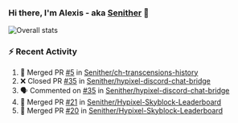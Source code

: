 ### Hi there, I'm Alexis - aka [Senither][website] 👋

![Overall stats](https://github-readme-stats.vercel.app/api?username=senither&theme=cobalt&show_icons=true&count_private=true)

### :zap: Recent Activity

<!--START_SECTION:activity-->
1. 🎉 Merged PR [#5](https://github.com/Senither/ch-transcensions-history/pull/5) in [Senither/ch-transcensions-history](https://github.com/Senither/ch-transcensions-history)
2. ❌ Closed PR [#35](https://github.com/Senither/hypixel-discord-chat-bridge/pull/35) in [Senither/hypixel-discord-chat-bridge](https://github.com/Senither/hypixel-discord-chat-bridge)
3. 🗣 Commented on [#35](https://github.com/Senither/hypixel-discord-chat-bridge/issues/35) in [Senither/hypixel-discord-chat-bridge](https://github.com/Senither/hypixel-discord-chat-bridge)
4. 🎉 Merged PR [#21](https://github.com/Senither/Hypixel-Skyblock-Leaderboard/pull/21) in [Senither/Hypixel-Skyblock-Leaderboard](https://github.com/Senither/Hypixel-Skyblock-Leaderboard)
5. 🎉 Merged PR [#20](https://github.com/Senither/Hypixel-Skyblock-Leaderboard/pull/20) in [Senither/Hypixel-Skyblock-Leaderboard](https://github.com/Senither/Hypixel-Skyblock-Leaderboard)
<!--END_SECTION:activity-->

[website]: https://senither.com

